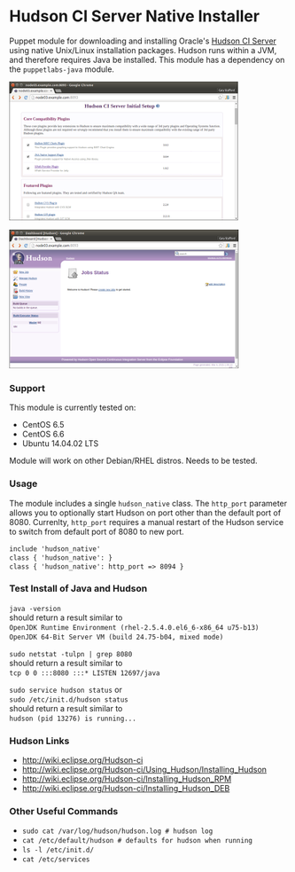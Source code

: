 # Hudson CI Server Native Installer #
Puppet module for downloading and installing Oracle's [Hudson CI Server](http://hudson-ci.org) using native Unix/Linux installation packages. 
Hudson runs within a JVM, and therefore requires Java be installed. 
This module has a dependency on the `puppetlabs-java` module.
  
[![Hudson Initial View](https://github.com/garystafford/garystafford-hudson_native/blob/master/images/HudsonCIServerInitialSetup_preview.png?raw=true)](https://github.com/garystafford/garystafford-hudson_native/blob/master/images/HudsonCIServerInitialSetup.png?raw=true)
  
[![Hudson Up and Running](https://github.com/garystafford/garystafford-hudson_native/blob/master/images/HudsonUpandRunning_preview.png?raw=true)](https://github.com/garystafford/garystafford-hudson_native/blob/master/images/HudsonUpandRunning.png?raw=true)
  
### Support
This module is currently tested on:
* CentOS 6.5
* CentOS 6.6
* Ubuntu 14.04.02 LTS

Module will work on other Debian/RHEL distros. Needs to be tested.

### Usage
The module includes a single `hudson_native` class. 
The `http_port` parameter allows you to optionally 
start Hudson on port other than the default port of 8080. 
Currenlty, `http_port` requires a manual restart of the Hudson service to 
switch from default port of 8080 to new port.

```
include 'hudson_native'  
class { 'hudson_native': }  
class { 'hudson_native': http_port => 8094 }
```

### Test Install of Java and Hudson
`java -version`  
should return a result similar to  
`OpenJDK Runtime Environment (rhel-2.5.4.0.el6_6-x86_64 u75-b13)`  
`OpenJDK 64-Bit Server VM (build 24.75-b04, mixed mode)`
    
`sudo netstat -tulpn | grep 8080`  
should return a result similar to  
`tcp 0 0 :::8080 :::* LISTEN 12697/java`  
  
`sudo service hudson status` or  
`sudo /etc/init.d/hudson status`  
should return a result similar to  
`hudson (pid 13276) is running...`  

### Hudson Links
* http://wiki.eclipse.org/Hudson-ci
* http://wiki.eclipse.org/Hudson-ci/Using_Hudson/Installing_Hudson
* http://wiki.eclipse.org/Hudson-ci/Installing_Hudson_RPM
* http://wiki.eclipse.org/Hudson-ci/Installing_Hudson_DEB

### Other Useful Commands
* `sudo cat /var/log/hudson/hudson.log # hudson log`
* `cat /etc/default/hudson # defaults for hudson when running`
* `ls -l /etc/init.d/`
* `cat /etc/services`